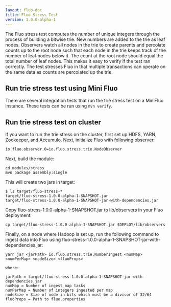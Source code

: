 ```yaml
---
layout: fluo-doc
title: Fluo Stress Test
version: 1.0.0-alpha-1
---
```


The Fluo stress test computes the number of unique integers 
through the process of building a bitwise trie.  New numbers are added to the trie as
leaf nodes.  Observers watch all nodes in the trie to create parents and percolate
counts up to the root node such that each node in the trie keeps track of the number 
of leaf nodes below it. The count at the root node should equal the total number of
leaf nodes.  This makes it easy to verify if the test ran correctly. The test stresses
Fluo in that multiple transactions can operate on the same data as counts are
percolated up the trie.

Run trie stress test using Mini Fluo
----------------------------------------

There are several integration tests that run the trie stress test on a MiniFluo instance.
These tests can be run using `mvn verify`.

Run trie stress test on cluster
-------------------------------

If you want to run the trie stress on the cluster, first set up HDFS, YARN, Zookeeper, 
and Accumulo. Next, initialize Fluo with following observer:

    io.fluo.observer.0=io.fluo.stress.trie.NodeObserver

Next, build the module:

    cd modules/stress
    mvn package assembly:single

This will create two jars in target:

    $ ls target/fluo-stress-*
    target/fluo-stress-1.0.0-alpha-1-SNAPSHOT.jar  
    target/fluo-stress-1.0.0-alpha-1-SNAPSHOT-jar-with-dependencies.jar

Copy fluo-stress-1.0.0-alpha-1-SNAPSHOT.jar to lib/observers in your Fluo deployment:

    cp target/fluo-stress-1.0.0-alpha-1-SNAPSHOT.jar $DEPLOY/lib/observers

Finally, on a node where Hadoop is set up, run the following command to ingest 
data into Fluo using fluo-stress-1.0.0-alpha-1-SNAPSHOT-jar-with-dependencies.jar:

    yarn jar <jarPath> io.fluo.stress.trie.NumberIngest <numMap> <numPerMap> <nodeSize> <fluoProps>

    where:

    jarPath = target/fluo-stress-1.0.0-alpha-1-SNAPSHOT-jar-with-dependencies.jar
    numMap = Number of ingest map tasks
    numPerMap = Number of integers ingested per map
    nodeSize = Size of node in bits which must be a divisor of 32/64
    fluoProps = Path to fluo.properties

